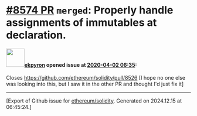 # [\#8574 PR](https://github.com/ethereum/solidity/pull/8574) `merged`: Properly handle assignments of immutables at declaration.

#### <img src="https://avatars.githubusercontent.com/u/1347491?v=4" width="50">[ekpyron](https://github.com/ekpyron) opened issue at [2020-04-02 06:35](https://github.com/ethereum/solidity/pull/8574):

Closes https://github.com/ethereum/solidity/pull/8526
[I hope no one else was looking into this, but I saw it in the other PR and thought I'd just fix it]




-------------------------------------------------------------------------------



[Export of Github issue for [ethereum/solidity](https://github.com/ethereum/solidity). Generated on 2024.12.15 at 06:45:24.]
